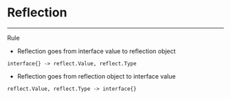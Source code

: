 # Reflection
---
Rule
- Reflection goes from interface value to reflection object
```
interface{} -> reflect.Value, reflect.Type
```
- Reflection goes from reflection object to interface value
```
reflect.Value, reflect.Type -> interface{}
```